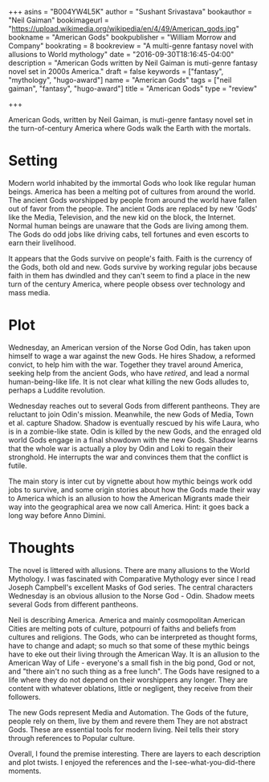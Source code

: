 +++
asins = "B004YW4L5K"
author = "Sushant Srivastava"
bookauthor = "Neil Gaiman"
bookimageurl = "https://upload.wikimedia.org/wikipedia/en/4/49/American_gods.jpg"
bookname = "American Gods"
bookpublisher = "William Morrow and Company"
bookrating = 8
bookreview = "A multi-genre fantasy novel with allusions to World mythology"
date = "2016-09-30T18:16:45-04:00"
description = "American Gods written by Neil Gaiman is muti-genre fantasy novel set in 2000s America."
draft = false
keywords = ["fantasy", "mythology", "hugo-award"]
name = "American Gods"
tags = ["neil gaiman", "fantasy", "hugo-award"]
title = "American Gods"
type = "review"

+++

American Gods, written by Neil Gaiman, is muti-genre fantasy novel set in the turn-of-century America where
Gods walk the Earth with the mortals.


 Setting
=====================
Modern world inhabited by the immortal Gods who look like regular human beings.
America has been a melting pot of cultures from around the world. The ancient Gods
worshipped by people from around the world have fallen out of favor from the
people. The ancient Gods are replaced by new 'Gods' like the Media, Television, and
the new kid on the block, the Internet. Normal human beings are unaware that
the Gods are living among them. The Gods do odd jobs like driving cabs, tell fortunes
and even escorts to earn their livelihood.


It appears that the Gods survive on people's faith. Faith is the currency of the
Gods, both old and new. Gods survive by working regular jobs because faith in them
has dwindled and they can't seem to find a place in the new turn of the century America,
where people obsess over technology and mass media.


Plot
====
Wednesday, an American version of the Norse God Odin, has taken upon himself to wage a war against the new Gods. He hires Shadow, a reformed convict, to help him with the war. Together they travel around America, seeking help from the ancient Gods, who have *retired*, and lead a normal human-being-like life. It is not clear what killing the new Gods alludes to, perhaps a Luddite revolution.

Wednesday reaches out to several Gods from different pantheons. They are reluctant to join Odin's mission. Meanwhile, the new Gods of Media, Town et al. capture Shadow. Shadow is eventually rescued by his wife Laura, who is in a zombie-like state. Odin is killed by the new Gods, and the enraged old world Gods
engage in a final showdown with the new Gods. Shadow learns that the whole war is actually a ploy by Odin and Loki to regain their stronghold. He interrupts the war and convinces them that the conflict is futile. 

The main story is inter cut by vignette about how mythic beings work odd jobs to survive, and some origin stories about how the Gods made their way to America which is an allusion to how the American Migrants made their way into the geographical area we now call America. Hint: it goes back a long way before Anno Dimini.


Thoughts
========
The novel is littered with allusions. There are many allusions to the World Mythology.
I was fascinated with Comparative Mythology ever since I read Joseph Campbell's excellent Masks of God series.
The central characters Wednesday is an obvious allusion to the Norse God - Odin. Shadow meets several Gods from different pantheons.

Neil is describing America. America and mainly cosmopolitan American Cities are melting pots of culture, potpourri of faiths and beliefs from cultures and religions. The Gods, who can be interpreted as thought forms,
have to change and adapt; so much so that some of these mythic beings have to eke out their living through the American Way. It is an allusion to the American Way of Life - everyone's a small fish in the big pond, God or not,
and "there ain't no such thing as a free lunch". The Gods have resigned to a life where they do not depend on their
worshippers any longer. They are content with whatever oblations, little or negligent, they receive from their followers.

The new Gods represent Media and Automation. The Gods of the future, people rely on them, live by them and revere them
They are not abstract Gods. These are essential tools for modern living. Neil tells their story through references to Popular
culture.

Overall, I found the premise interesting. There are layers to each description and plot twists. I enjoyed the references
and the I-see-what-you-did-there moments.
